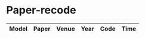 # Paper-recode
| Model | Paper | Venue | Year | Code | Time |
| :---: | :---: | :---: | :--: | :--: | :--: |
